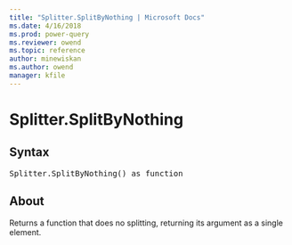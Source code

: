 ```yaml
---
title: "Splitter.SplitByNothing | Microsoft Docs"
ms.date: 4/16/2018
ms.prod: power-query
ms.reviewer: owend
ms.topic: reference
author: minewiskan
ms.author: owend
manager: kfile
---
```

# Splitter.SplitByNothing

## Syntax

<pre>
Splitter.SplitByNothing() as function
</pre>

## About
Returns a function that does no splitting, returning its argument as a single element.


  
